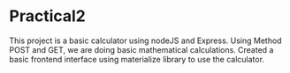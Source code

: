 # Practical2

This project is a basic calculator using nodeJS and Express. Using Method POST and GET, we are doing basic mathematical calculations.
Created a basic frontend interface using materialize library to use the calculator.
